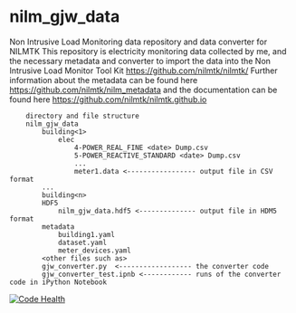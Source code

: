 # nilm_gjw_data
Non Intrusive Load Monitoring data repository and data converter for NILMTK
This repository is electricity monitoring data collected by me, and the necessary metadata and converter to import the
data into the Non Intrusive Load Monitor Tool Kit https://github.com/nilmtk/nilmtk/
Further information about the metadata can be found here https://github.com/nilmtk/nilm_metadata and 
the documentation can be found here https://github.com/nilmtk/nilmtk.github.io
```
    directory and file structure
    nilm_gjw_data
        building<1>
            elec
                4-POWER_REAL_FINE <date> Dump.csv
                5-POWER_REACTIVE_STANDARD <date> Dump.csv
                ...
                meter1.data <----------------- output file in CSV format
        ...
        building<n>
        HDF5
            nilm_gjw_data.hdf5 <-------------- output file in HDM5 format
        metadata
            building1.yaml
            dataset.yaml
            meter_devices.yaml
        <other files such as>
        gjw_converter.py  <------------------ the converter code
        gjw_converter_test.ipnb <------------ runs of the converter code in iPython Notebook
```
[![Code Health](https://landscape.io/github/gjwo/nilm_gjw_data/master/landscape.svg?style=flat)](https://landscape.io/github/gjwo/nilm_gjw_data/master)
